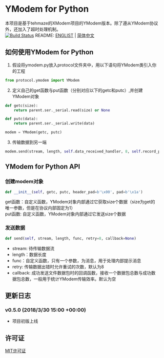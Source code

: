 # YModem for Python

本项目是基于tehmaze的XModem项目的YModem版本。除了遵从YModem协议外，还加入了超时处理机制。\
[![Build Status](https://www.travis-ci.org/alexwoo1900/YModem.svg?branch=master)](https://www.travis-ci.org/alexwoo1900/YModem)
README: [ENGLIST](https://github.com/alexwoo1900/YModem/blob/master/README.md) | [简体中文](https://github.com/alexwoo1900/YModem/blob/master/README_CN.md)

## 如何使用YModem for Python
1. 假设将ymodem.py放入protocol文件夹中，用以下语句将YModem类引入你的工程
```python
from protocol.ymodem import YModem
```

2. 定义自己的get函数与put函数（分别对应以下的getc和putc）,并创建YModem对象
```python
def getc(size):
    return parent.ser._serial.read(size) or None

def putc(data):
    return parent.ser._serial.write(data)

modem = YModem(getc, putc)
```

3. 传输数据到另一端
```python
modem.send(stream, length, self.data_received_handler, 8, self.record_progress)
```
## YModem for Python API

### 创建modem对象
```python
def __init__(self, getc, putc, header_pad=b'\x00', pad=b'\x1a')
```
get函数：自定义函数，YModem对象内部通过它获取size个数据（size为get的唯一参数，但是在协议内部固定为1） \
put函数: 自定义函数，YModem对象内部通过它发送size个数据

### 发送数据
```python
def send(self, stream, length, func, retry=8, callback=None)
```
- stream: 待传输数据流
- length：数据长度
- func：自定义函数，只有一个参数，为消息，用于处理内部提示消息
- retry: 传输数据出错时允许重试的次数，默认为8
- callback: 成功发送文件数据包时的回调函数，接收一个数据包总数与成功数据包总数，一般用于统计YModem传输效率。默认为空

## 更新日志
### v0.5.0 (2018/3/30 15:00 +00:00)
- 项目初版上线

## 许可证
[MIT许可证](https://opensource.org/licenses/MIT)